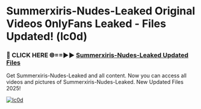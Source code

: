 # Summerxiris-Nudes-Leaked Original Videos 0nlyFans Leaked - Files Updated! (lc0d)

<h3>🔴 CLICK HERE 🌐==►► <a href="https://tinyurl.com/yc6ubb5a" rel="nofollow">Summerxiris-Nudes-Leaked Updated Files</a></h3>

Get Summerxiris-Nudes-Leaked and all content. Now you can access all videos and pictures of Summerxiris-Nudes-Leaked. New Updated Files 2025!

[![lc0d](https://i.imgur.com/7eu0CRL.gif)](https://tinyurl.com/yc6ubb5a)
